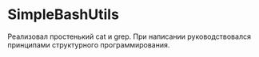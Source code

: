 # SimpleBashUtils
Реализовал простенький cat и grep. При написании руководствовался принципами структурного программирования.
